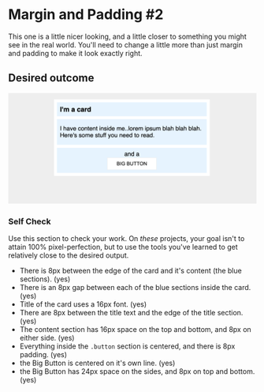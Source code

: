 # Margin and Padding #2

This one is a little nicer looking, and a little closer to something you might see in the real world. You'll need to change a little more than just margin and padding to make it look exactly right.

## Desired outcome
![desired outcome](./desired-outcome.png)

### Self Check
Use this section to check your work. On _these_ projects, your goal isn't to attain 100% pixel-perfection, but to use the tools you've learned to get relatively close to the desired output.

- There is 8px between the edge of the card and it's content (the blue sections). (yes)
- There is an 8px gap between each of the blue sections inside the card. (yes)
- Title of the card uses a 16px font. (yes)
- There are 8px between the title text and the edge of the title section. (yes)
- The content section has 16px space on the top and bottom, and 8px on either side. (yes)
- Everything inside the `.button` section is centered, and there is 8px padding. (yes)
- the Big Button is centered on it's own line. (yes)
- the Big Button has 24px space on the sides, and 8px on top and bottom. (yes)